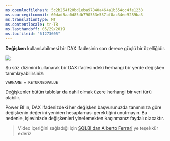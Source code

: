 ```yaml
---
ms.openlocfilehash: 5c2b254f20bd1eba97840a464a1b554cc4fe1238
ms.sourcegitcommit: 60dad5aa0d85db790553e537bf8ac34ee3289ba3
ms.translationtype: MT
ms.contentlocale: tr-TR
ms.lasthandoff: 05/29/2019
ms.locfileid: "61273605"
---
```

**Değişken** kullanılabilmesi bir DAX ifadesinin son derece güçlü bir özelliğidir.

![](media/7-4-dax-expressions/dax-variables_1.png)

Şu söz dizimini kullanarak bir DAX ifadesindeki herhangi bir yerde değişken tanımlayabilirsiniz:

    VARNAME = RETURNEDVALUE

Değişkenler bütün tablolar da dahil olmak üzere herhangi bir veri türü olabilir.

Power BI'ın, DAX ifadenizdeki her değişken başvurunuzda tanımınıza göre değişkenin değerini yeniden hesaplaması gerektiğini unutmayın. Bu nedenle, işlevinizde değişkenleri yinelemekten kaçınmanız faydalı olacaktır.

> Video içeriğini sağladığı için [SQLBI'dan Alberto Ferrari](http://www.sqlbi.com/learning-dax)'ye teşekkür ederiz
> 
> 

